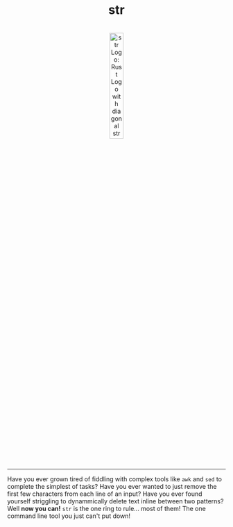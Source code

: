 <h1 align="center">str</h1>
<p align="center" bottom-padding="20px">
  <br>
  <img width="25%" padding-bottom="100px" src="https://github.com/user-attachments/assets/55636d38-378c-4771-8ab7-c08b6e5e8fb1" alt="str Logo: Rust Logo with diagonal str instead of the classic Rust 'R' inside a black box">
  <br>
  <br>
  <!--   two brs because svg padding is inconsistent   -->
</p>

---

Have you ever grown tired of fiddling with complex tools like `awk` and `sed` to complete the simplest of tasks? Have you ever wanted to just remove the first few characters from each line of an input? Have you ever found yourself striggling to dynammically delete text inline between two patterns? Well **now you can!** `str` is the one ring to rule... most of them! The one command line tool you just can't put down!

